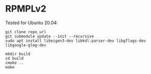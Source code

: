 # RPMPLv2

Tested for Ubuntu 20.04:


```
git clone repo_url
git submodule update --init --recursive
sudo apt install libeigen3-dev libkdl-parser-dev libgflags-dev libgoogle-glog-dev

mkdir build
cd build
cmake ..
make
```
